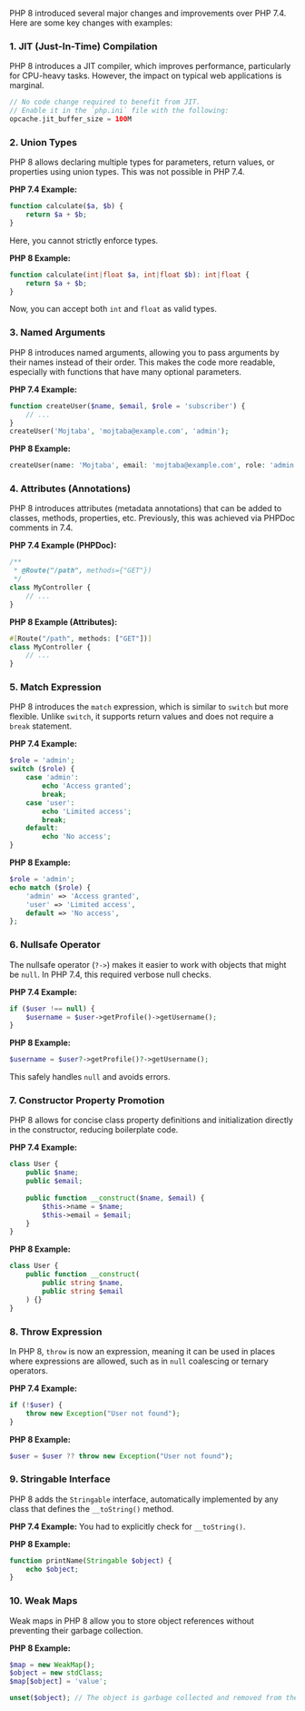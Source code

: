 PHP 8 introduced several major changes and improvements over PHP 7.4. Here are some key changes with examples:

### 1. **JIT (Just-In-Time) Compilation**
PHP 8 introduces a JIT compiler, which improves performance, particularly for CPU-heavy tasks. However, the impact on typical web applications is marginal.

```php
// No code change required to benefit from JIT.
// Enable it in the `php.ini` file with the following:
opcache.jit_buffer_size = 100M
```

### 2. **Union Types**
PHP 8 allows declaring multiple types for parameters, return values, or properties using union types. This was not possible in PHP 7.4.

**PHP 7.4 Example:**
```php
function calculate($a, $b) {
    return $a + $b;
}
```
Here, you cannot strictly enforce types.

**PHP 8 Example:**
```php
function calculate(int|float $a, int|float $b): int|float {
    return $a + $b;
}
```
Now, you can accept both `int` and `float` as valid types.

### 3. **Named Arguments**
PHP 8 introduces named arguments, allowing you to pass arguments by their names instead of their order. This makes the code more readable, especially with functions that have many optional parameters.

**PHP 7.4 Example:**
```php
function createUser($name, $email, $role = 'subscriber') {
    // ...
}
createUser('Mojtaba', 'mojtaba@example.com', 'admin');
```

**PHP 8 Example:**
```php
createUser(name: 'Mojtaba', email: 'mojtaba@example.com', role: 'admin');
```

### 4. **Attributes (Annotations)**
PHP 8 introduces attributes (metadata annotations) that can be added to classes, methods, properties, etc. Previously, this was achieved via PHPDoc comments in 7.4.

**PHP 7.4 Example (PHPDoc):**
```php
/**
 * @Route("/path", methods={"GET"})
 */
class MyController {
    // ...
}
```

**PHP 8 Example (Attributes):**
```php
#[Route("/path", methods: ["GET"])]
class MyController {
    // ...
}
```

### 5. **Match Expression**
PHP 8 introduces the `match` expression, which is similar to `switch` but more flexible. Unlike `switch`, it supports return values and does not require a `break` statement.

**PHP 7.4 Example:**
```php
$role = 'admin';
switch ($role) {
    case 'admin':
        echo 'Access granted';
        break;
    case 'user':
        echo 'Limited access';
        break;
    default:
        echo 'No access';
}
```

**PHP 8 Example:**
```php
$role = 'admin';
echo match ($role) {
    'admin' => 'Access granted',
    'user' => 'Limited access',
    default => 'No access',
};
```

### 6. **Nullsafe Operator**
The nullsafe operator (`?->`) makes it easier to work with objects that might be `null`. In PHP 7.4, this required verbose null checks.

**PHP 7.4 Example:**
```php
if ($user !== null) {
    $username = $user->getProfile()->getUsername();
}
```

**PHP 8 Example:**
```php
$username = $user?->getProfile()?->getUsername();
```
This safely handles `null` and avoids errors.

### 7. **Constructor Property Promotion**
PHP 8 allows for concise class property definitions and initialization directly in the constructor, reducing boilerplate code.

**PHP 7.4 Example:**
```php
class User {
    public $name;
    public $email;
    
    public function __construct($name, $email) {
        $this->name = $name;
        $this->email = $email;
    }
}
```

**PHP 8 Example:**
```php
class User {
    public function __construct(
        public string $name,
        public string $email
    ) {}
}
```

### 8. **Throw Expression**
In PHP 8, `throw` is now an expression, meaning it can be used in places where expressions are allowed, such as in `null` coalescing or ternary operators.

**PHP 7.4 Example:**
```php
if (!$user) {
    throw new Exception("User not found");
}
```

**PHP 8 Example:**
```php
$user = $user ?? throw new Exception("User not found");
```

### 9. **Stringable Interface**
PHP 8 adds the `Stringable` interface, automatically implemented by any class that defines the `__toString()` method.

**PHP 7.4 Example:**
You had to explicitly check for `__toString()`.

**PHP 8 Example:**
```php
function printName(Stringable $object) {
    echo $object;
}
```

### 10. **Weak Maps**
Weak maps in PHP 8 allow you to store object references without preventing their garbage collection.

**PHP 8 Example:**
```php
$map = new WeakMap();
$object = new stdClass;
$map[$object] = 'value';

unset($object); // The object is garbage collected and removed from the map.
```

